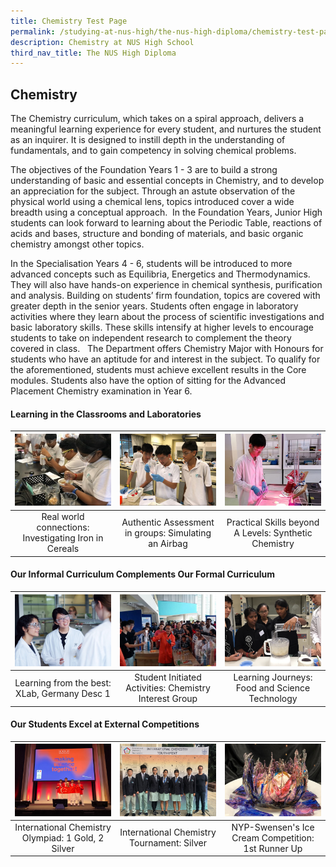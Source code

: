 ```yaml
---
title: Chemistry Test Page
permalink: /studying-at-nus-high/the-nus-high-diploma/chemistry-test-page/
description: Chemistry at NUS High School
third_nav_title: The NUS High Diploma
---
```

## Chemistry


The Chemistry curriculum, which takes on a spiral approach, delivers a meaningful learning experience for every student, and nurtures the student as an inquirer. It is designed to instill depth in the understanding of fundamentals, and to gain competency in solving chemical problems. 

The objectives of the Foundation Years 1 - 3 are to build a strong understanding of basic and essential concepts in Chemistry, and to develop an appreciation for the subject. Through an astute observation of the physical world using a chemical lens, topics introduced cover a wide breadth using a conceptual approach.  In the Foundation Years, Junior High students can look forward to learning about the Periodic Table, reactions of acids and bases, structure and bonding of materials, and basic organic chemistry amongst other topics.  

In the Specialisation Years 4 - 6, students will be introduced to more advanced concepts such as Equilibria, Energetics and Thermodynamics. They will also have hands-on experience in chemical synthesis, purification and analysis. Building on students’ firm foundation, topics are covered with greater depth in the senior years. Students often engage in laboratory activities where they learn about the process of scientific investigations and basic laboratory skills. These skills intensify at higher levels to encourage students to take on independent research to complement the theory covered in class.   The Department offers Chemistry Major with Honours for students who have an aptitude for and interest in the subject. To qualify for the aforementioned, students must achieve excellent results in the Core modules. Students also have the option of sitting for the Advanced Placement Chemistry examination in Year 6.


#### Learning in the Classrooms and Laboratories

<table>
	<thead>
		<tr>
			<th style="width: 33%; align: center">
				<img src="/images/Chemistry/Picture 1.jpg" style="max-width: 100%; max-height:100%" >
			</th>
			<th style="width: 33%; align: center">
				<img src="/images/Chemistry/Picture 2.jpg" style="max-width: 100%; max-heigth: 100%" >
			</th>
			<th style="width: 33%;align: center">
				<img src="/images/Chemistry/Picture 3.jpg" style="max-width: 100%; max-heigth: 100%">
			</th>
		</tr>
	</thead>
	<tbody>
		<tr>
			<td style="text-align:center" > 
				Real world connections:  
				Investigating Iron in Cereals</td>
			<td style="text-align:center" >
				Authentic Assessment in groups:
				Simulating an Airbag </td>
			<td style="text-align:center"> 
				Practical Skills beyond A Levels:
				Synthetic Chemistry </td>
		</tr>
	</tbody>
</table>


#### Our Informal Curriculum Complements Our Formal Curriculum

<table>
	<thead>
		<tr>
			<th style="width: 33%; align: center">
				<img src="/images/Chemistry/Picture 4.jpg" style="max-width: 100%; max-heigth: 100%" >
			</th>
			<th style="width: 33%; align: center">
				<img src="/images/Chemistry/Picture 5.jpg" style="max-width: 100%; max-heigth: 100%" >
			</th>
			<th style="width: 33%; align: center">
				<img src="/images/Chemistry/Picture 6.jpg" style="max-width: 100%; max-heigth: 100%">
			</th>
		</tr>
	</thead>
	<tbody>
		<tr>
			<td style="text-align:center" >
				Learning from the best:
				XLab, Germany Desc 1 </td>
			<td style="text-align:center" > 
				Student Initiated Activities:  
				Chemistry Interest Group </td>
			<td style="text-align:center"> 
				 Learning Journeys:
				Food and Science Technology</td>
		</tr>
	</tbody>
</table>

#### Our Students Excel at External Competitions

<table>
	<thead>
		<tr>
			<th style="width: 33%; align: center">
				<img src="/images/Chemistry/Picture 7.jpg" style="max-width: 100%; max-heigth: 100%" >
			</th>
			<th style="width: 33%; align: center">
				<img src="/images/Chemistry/Picture 8.jpg" style="max-width: 100%; max-heigth: 100%">
			</th>
			<th style="width: 33%; align: center">
				<img src="/images/Chemistry/Picture 9.jpg" style="max-width: 100%; max-heigth: 100%">
			</th>
		</tr>
	</thead>
	<tbody>
		<tr>
			<td style="text-align:center" >
				International Chemistry Olympiad:
				1 Gold, 2 Silver</td>
			<td style="text-align:center" > 
				International Chemistry Tournament: 
				Silver </td>
			<td style="text-align:center"> 
				NYP-Swensen's Ice Cream Competition:
				1st Runner Up </td>
		</tr>
	</tbody>
</table>
